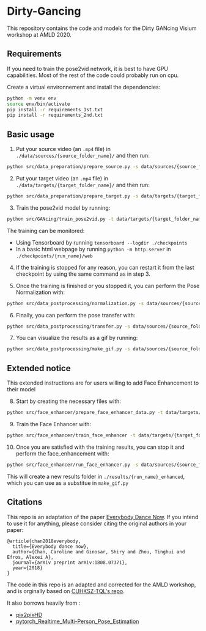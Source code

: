 # Dirty-Gancing
This repository contains the code and models for the Dirty GANcing Visium workshop at AMLD 2020.

## Requirements
If you need to train the pose2vid network, it is best to have GPU capabilities. Most of the rest of the code could probably run on cpu.

Create a virtual environnement and install the dependencies:
```bash
python -m venv env
source env/bin/activate
pip install -r requirements_1st.txt
pip install -r requirements_2nd.txt
```

## Basic usage

1)  Put your source video (an `.mp4` file) in `./data/sources/{source_folder_name}/` 
and then run:
```bash
python src/data_preparation/prepare_source.py -s data/sources/{source_folder_name}
```
2) Put your target video (an `.mp4` file) in `./data/targets/{target_folder_name}/` 
and then run: 
```bash
python src/data_preparation/prepare_target.py -s data/targets/{target_folder_name}
```

3) Train the pose2vid model by running:
```bash
python src/GANcing/train_pose2vid.py -t data/targets/{target_folder_name} -r {run_name}
```
The training can be monitored:
* Using Tensorboard by running `tensorboard --logdir ./checkpoints`
* In a basic html webpage by running `python -m http.server` in `./checkpoints/{run_name}/web`

4) If the training is stopped for any reason, you can restart it from the last
checkpoint by using the same command as in step 3.

5) Once the training is finished or you stopped it, you can perform the Pose Normalization with:
```bash
python src/data_postprocessing/normalization.py -s data/sources/{source_folder_name} -t data/targets/{target_folder_name}
```

6) Finally, you can perform the pose transfer with:
```bash
python src/data_postprocessing/transfer.py -s data/sources/{source_folder_name} -r {run_name}
```

7) You can visualize the results as a gif by running:
```bash
python src/data_postprocessing/make_gif.py -s data/sources/{source_folder_name} -r results/{run_name}
```

## Extended notice

This extended instructions are for users willing to add Face Enhancement to their model

8) Start by creating the necessary files with:
```bash
python src/face_enhancer/prepare_face_enhancer_data.py -t data/targets/{target_folder_name} -r {run_name}
```

9) Train the Face Enhancer with:
```bash
python src/face_enhancer/train_face_enhancer -t data/targets/{target_folder_name} -r {run_name}
```

10) Once you are satisfied with the training results, you can stop it and perform the face_enhancement with:
```bash
python src/face_enhancer/run_face_enhancer.py -s data/sources/{source_folder_name} -t data/targets/{target_folder_name} -r {run_name}
```
This will create a new results folder in `./results/{run_name}_enhanced`, which you can use as a substitue in `make_gif.py`

## Citations

This repo is an adaptation of the paper [Everybody Dance Now](https://arxiv.org/pdf/1808.07371.pdf). If you intend to use it for anything, please consider citing the original authors in your paper:

```
@article{chan2018everybody,
  title={Everybody dance now},
  author={Chan, Caroline and Ginosar, Shiry and Zhou, Tinghui and Efros, Alexei A},
  journal={arXiv preprint arXiv:1808.07371},
  year={2018}
}
```

The code in this repo is an adapted and corrected for the AMLD workshop, and is orginally based on [CUHKSZ-TQL's repo](https://github.com/CUHKSZ-TQL/EverybodyDanceNow_reproduce_pytorch). 

It also borrows heavily from :
* [pix2pixHD](https://github.com/NVIDIA/pix2pixHD) 
* [pytorch_Realtime_Multi-Person_Pose_Estimation](https://github.com/last-one/Pytorch_Realtime_Multi-Person_Pose_Estimation)